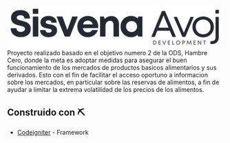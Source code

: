 ![](/20200601_225244_0000.png)
Proyecto realizado basado en el objetivo numero 2 de la ODS, Hambre Cero, donde la meta
es adoptar medidas para asegurar el buen funcionamiento de los mercados de productos
basicos alimentarios y sus derivados.
Esto con el fin de facilitar el acceso oportuno a informacion sobre los mercados, en
particular sobre las reservas de alimentos, a fin de ayudar a limitar la extrema volatilidad
de los precios de los alimentos.

## Construido con ⛏️
* [Codeigniter](https://codeigniter.com/userguide3/index.html) - Framework